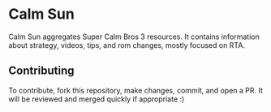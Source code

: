 # Calm Sun

Calm Sun aggregates Super Calm Bros 3 resources. It contains
information about strategy, videos, tips, and rom changes, mostly
focused on RTA.

## Contributing

To contribute, fork this repository, make changes, commit, and open a PR.
It will be reviewed and merged quickly if appropriate :)
